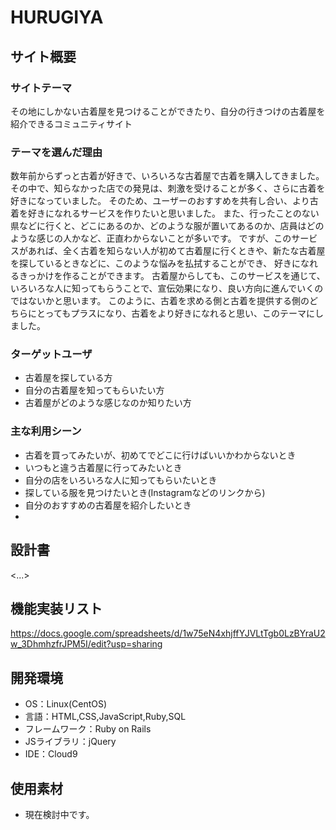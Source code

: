 # HURUGIYA

## サイト概要
### サイトテーマ
その地にしかない古着屋を見つけることができたり、自分の行きつけの古着屋を紹介できるコミュニティサイト

### テーマを選んだ理由
数年前からずっと古着が好きで、いろいろな古着屋で古着を購入してきました。 
その中で、知らなかった店での発見は、刺激を受けることが多く、さらに古着を好きになっていました。 
そのため、ユーザーのおすすめを共有し合い、より古着を好きになれるサービスを作りたいと思いました。 
また、行ったことのない県などに行くと、どこにあるのか、どのような服が置いてあるのか、店員はどのような感じの人かなど、正直わからないことが多いです。 
ですが、このサービスがあれば、全く古着を知らない人が初めて古着屋に行くときや、新たな古着屋を探しているときなどに、このような悩みを払拭することができ、 
好きになれるきっかけを作ることができます。 古着屋からしても、このサービスを通じて、いろいろな人に知ってもらうことで、宣伝効果になり、良い方向に進んでいくのではないかと思います。 
このように、古着を求める側と古着を提供する側のどちらにとってもプラスになり、古着をより好きになれると思い、このテーマにしました。

### ターゲットユーザ
- 古着屋を探している方
- 自分の古着屋を知ってもらいたい方
- 古着屋がどのような感じなのか知りたい方

### 主な利用シーン
- 古着を買ってみたいが、初めてでどこに行けばいいかわからないとき
- いつもと違う古着屋に行ってみたいとき
- 自分の店をいろいろな人に知ってもらいたいとき
- 探している服を見つけたいとき(Instagramなどのリンクから)
- 自分のおすすめの古着屋を紹介したいとき
- 
## 設計書
<...>

## 機能実装リスト
https://docs.google.com/spreadsheets/d/1w75eN4xhjffYJVLtTgb0LzBYraU2w_3DhmhzfrJPM5I/edit?usp=sharing

## 開発環境
- OS：Linux(CentOS)
- 言語：HTML,CSS,JavaScript,Ruby,SQL
- フレームワーク：Ruby on Rails
- JSライブラリ：jQuery
- IDE：Cloud9

## 使用素材
- 現在検討中です。
